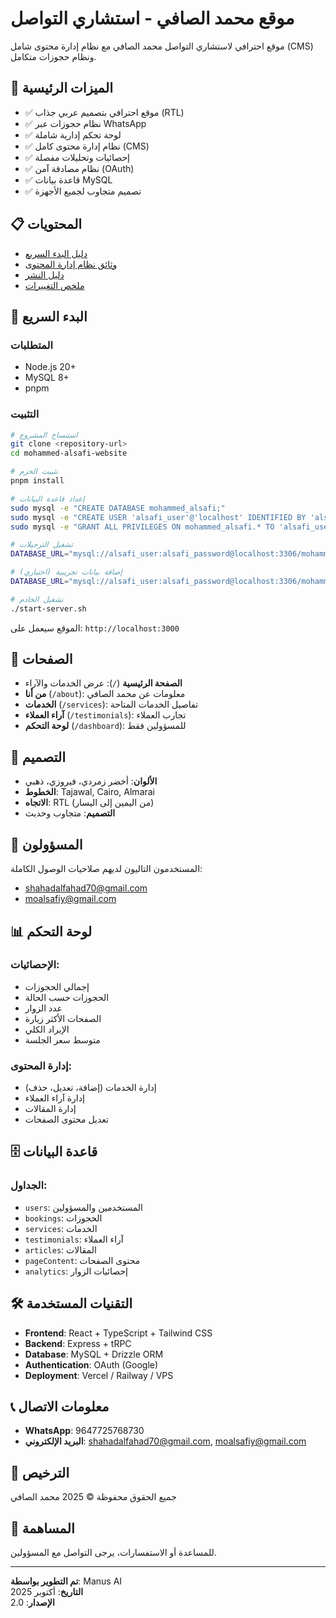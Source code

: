 # موقع محمد الصافي - استشاري التواصل

موقع احترافي لاستشاري التواصل محمد الصافي مع نظام إدارة محتوى شامل (CMS) ونظام حجوزات متكامل.

## 🌟 الميزات الرئيسية

- ✅ موقع احترافي بتصميم عربي جذاب (RTL)
- ✅ نظام حجوزات عبر WhatsApp
- ✅ لوحة تحكم إدارية شاملة
- ✅ نظام إدارة محتوى كامل (CMS)
- ✅ إحصائيات وتحليلات مفصلة
- ✅ نظام مصادقة آمن (OAuth)
- ✅ قاعدة بيانات MySQL
- ✅ تصميم متجاوب لجميع الأجهزة

## 📋 المحتويات

- [دليل البدء السريع](./QUICK_START.md)
- [وثائق نظام إدارة المحتوى](./CMS_DOCUMENTATION.md)
- [دليل النشر](./DEPLOYMENT_GUIDE.md)
- [ملخص التغييرات](./CHANGES_SUMMARY.md)

## 🚀 البدء السريع

### المتطلبات
- Node.js 20+
- MySQL 8+
- pnpm

### التثبيت

```bash
# استنساخ المشروع
git clone <repository-url>
cd mohammed-alsafi-website

# تثبيت الحزم
pnpm install

# إعداد قاعدة البيانات
sudo mysql -e "CREATE DATABASE mohammed_alsafi;"
sudo mysql -e "CREATE USER 'alsafi_user'@'localhost' IDENTIFIED BY 'alsafi_password';"
sudo mysql -e "GRANT ALL PRIVILEGES ON mohammed_alsafi.* TO 'alsafi_user'@'localhost';"

# تشغيل الترحيلات
DATABASE_URL="mysql://alsafi_user:alsafi_password@localhost:3306/mohammed_alsafi" pnpm drizzle-kit push

# إضافة بيانات تجريبية (اختياري)
DATABASE_URL="mysql://alsafi_user:alsafi_password@localhost:3306/mohammed_alsafi" pnpm tsx scripts/seed-data.ts

# تشغيل الخادم
./start-server.sh
```

الموقع سيعمل على: `http://localhost:3000`

## 📱 الصفحات

- **الصفحة الرئيسية** (`/`): عرض الخدمات والآراء
- **من أنا** (`/about`): معلومات عن محمد الصافي
- **الخدمات** (`/services`): تفاصيل الخدمات المتاحة
- **آراء العملاء** (`/testimonials`): تجارب العملاء
- **لوحة التحكم** (`/dashboard`): للمسؤولين فقط

## 🎨 التصميم

- **الألوان**: أخضر زمردي، فيروزي، ذهبي
- **الخطوط**: Tajawal, Cairo, Almarai
- **الاتجاه**: RTL (من اليمين إلى اليسار)
- **التصميم**: متجاوب وحديث

## 🔐 المسؤولون

المستخدمون التاليون لديهم صلاحيات الوصول الكاملة:
- shahadalfahad70@gmail.com
- moalsafiy@gmail.com

## 📊 لوحة التحكم

### الإحصائيات:
- إجمالي الحجوزات
- الحجوزات حسب الحالة
- عدد الزوار
- الصفحات الأكثر زيارة
- الإيراد الكلي
- متوسط سعر الجلسة

### إدارة المحتوى:
- إدارة الخدمات (إضافة، تعديل، حذف)
- إدارة آراء العملاء
- إدارة المقالات
- تعديل محتوى الصفحات

## 🗄️ قاعدة البيانات

### الجداول:
- `users`: المستخدمين والمسؤولين
- `bookings`: الحجوزات
- `services`: الخدمات
- `testimonials`: آراء العملاء
- `articles`: المقالات
- `pageContent`: محتوى الصفحات
- `analytics`: إحصائيات الزوار

## 🛠️ التقنيات المستخدمة

- **Frontend**: React + TypeScript + Tailwind CSS
- **Backend**: Express + tRPC
- **Database**: MySQL + Drizzle ORM
- **Authentication**: OAuth (Google)
- **Deployment**: Vercel / Railway / VPS

## 📞 معلومات الاتصال

- **WhatsApp**: 9647725768730
- **البريد الإلكتروني**: shahadalfahad70@gmail.com, moalsafiy@gmail.com

## 📝 الترخيص

جميع الحقوق محفوظة © 2025 محمد الصافي

## 🤝 المساهمة

للمساعدة أو الاستفسارات، يرجى التواصل مع المسؤولين.

---

**تم التطوير بواسطة**: Manus AI  
**التاريخ**: أكتوبر 2025  
**الإصدار**: 2.0
